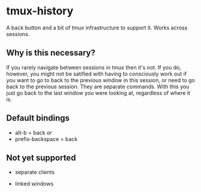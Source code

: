 # tmux-history

A back button and a bit of tmux infrastructure to support it. Works across sessions.

## Why is this necessary?

If you rarely navigate between sessions in tmux then it's not. If you do, however, you might not be satified with having to consciously work out if you want to go to back to the previous window in this session, or need to go back to the previous session. They are separate commands. With this you just go back to the last window you were looking at, regardless of where it is.

## Default bindings

- alt-b = back
or
- prefix-backspace = back

## Not yet supported

- separate clients

- linked windows


